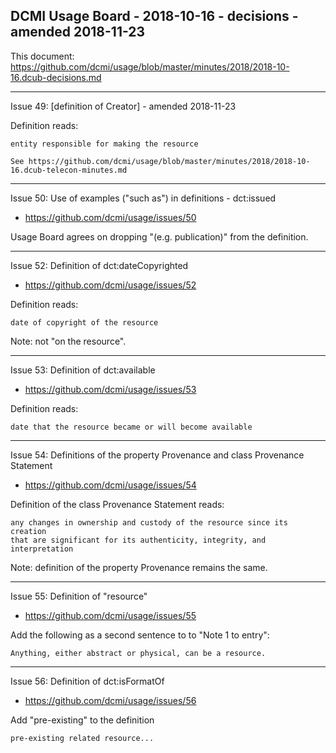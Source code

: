 ## DCMI Usage Board - 2018-10-16 - decisions - amended 2018-11-23

This document: https://github.com/dcmi/usage/blob/master/minutes/2018/2018-10-16.dcub-decisions.md

----------------------------------------------------------------------
Issue 49: [definition of Creator] - amended 2018-11-23

Definition reads:

    entity responsible for making the resource

    See https://github.com/dcmi/usage/blob/master/minutes/2018/2018-10-16.dcub-telecon-minutes.md

----------------------------------------------------------------------
Issue 50: Use of examples ("such as") in definitions - dct:issued
* https://github.com/dcmi/usage/issues/50

Usage Board agrees on dropping "(e.g. publication)" from the definition.

----------------------------------------------------------------------
Issue 52: Definition of dct:dateCopyrighted
* https://github.com/dcmi/usage/issues/52

Definition reads:
    
    date of copyright of the resource

Note: not "on the resource".

----------------------------------------------------------------------
Issue 53: Definition of dct:available
* https://github.com/dcmi/usage/issues/53

Definition reads:
    
    date that the resource became or will become available

----------------------------------------------------------------------
Issue 54: Definitions of the property Provenance and class Provenance Statement
* https://github.com/dcmi/usage/issues/54

Definition of the class Provenance Statement reads:

    any changes in ownership and custody of the resource since its creation
    that are significant for its authenticity, integrity, and interpretation

Note: definition of the property Provenance remains the same.

----------------------------------------------------------------------
Issue 55: Definition of "resource"
* https://github.com/dcmi/usage/issues/55

Add the following as a second sentence to to "Note 1 to entry":

    Anything, either abstract or physical, can be a resource.

----------------------------------------------------------------------
Issue 56: Definition of dct:isFormatOf
* https://github.com/dcmi/usage/issues/56

Add "pre-existing" to the definition

    pre-existing related resource...

